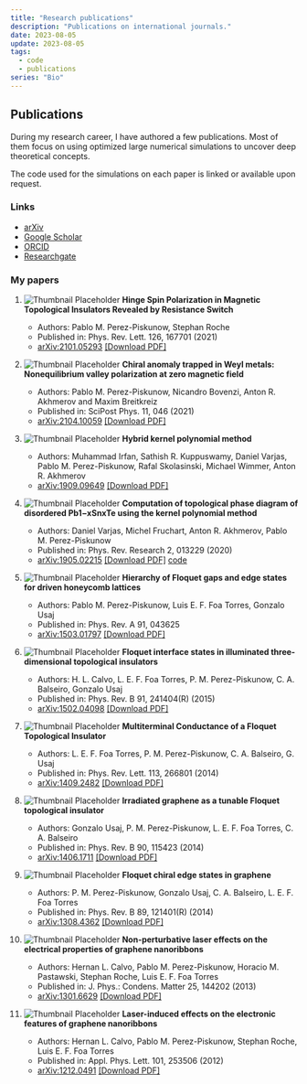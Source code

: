 ```yaml
---
title: "Research publications"
description: "Publications on international journals."
date: 2023-08-05
update: 2023-08-05
tags:
  - code
  - publications
series: "Bio"
---
```



## Publications
During my research career, I have authored a few publications. Most of them focus on using optimized large numerical simulations to uncover deep theoretical concepts.

The code used for the simulations on each paper is linked or available upon request.


### Links
* [arXiv](https://arxiv.org/search/?query=Perez-Piskunow%2C+P&searchtype=author&abstracts=show&order=-announced_date_first&size=50)
* [Google Scholar](https://scholar.google.com/citations?user=NUSALlQAAAAJ&hl=en)
* [ORCID](http://orcid.org/0000-0002-5607-2076)
* [Researchgate](https://www.researchgate.net/profile/Pablo_Perez-Piskunow)


### My papers

1. ![Thumbnail Placeholder](/images/thumbnails/hinge_spin_polarization.jpg)
   **Hinge Spin Polarization in Magnetic Topological Insulators Revealed by Resistance Switch**
   - Authors: Pablo M. Perez-Piskunow, Stephan Roche
   - Published in: Phys. Rev. Lett. 126, 167701 (2021)
   - [arXiv:2101.05293](https://arxiv.org/abs/2101.05293) [[Download PDF]](/pdfs/Perez-Piskunow,%20Roche%20-%202021%20-%20Hinge%20Spin%20Polarization%20in%20Magnetic%20Topological%20Insulators%20Revealed%20by%20Resistance%20Switch.pdf)



1. ![Thumbnail Placeholder](path_to_thumbnail_1.jpg)
   **Chiral anomaly trapped in Weyl metals: Nonequilibrium valley polarization at zero magnetic field**
   - Authors: Pablo M. Perez-Piskunow, Nicandro Bovenzi,
Anton R. Akhmerov and Maxim Breitkreiz
   - Published in: SciPost Phys. 11, 046 (2021)
   - [arXiv:2104.10059](https://arxiv.org/abs/2104.10059) [[Download PDF]](/pdfs/Perez-Piskunow%20et%20al.%20-%202021%20-%20Chiral%20anomaly%20trapped%20in%20Weyl%20metals:%20Nonequilibrium%20valley%20polarization%20at%20zero%20magnetic%20field.pdf)



2. ![Thumbnail Placeholder](path_to_thumbnail_2.jpg)
   **Hybrid kernel polynomial method**
   - Authors: Muhammad Irfan, Sathish R. Kuppuswamy, Daniel Varjas, Pablo M. Perez-Piskunow, Rafal Skolasinski, Michael Wimmer, Anton R. Akhmerov
   - [arXiv:1909.09649](https://arxiv.org/abs/1909.09649) [[Download PDF]](/pdfs/Irfan%20et%20al.%20-%202019%20-%20Hybrid%20kernel%20polynomial%20method.pdf)


3. ![Thumbnail Placeholder](path_to_thumbnail_3.jpg)
   **Computation of topological phase diagram of disordered Pb1−xSnxTe using the kernel polynomial method**
   - Authors: Daniel Varjas, Michel Fruchart, Anton R. Akhmerov, Pablo M. Perez-Piskunow
   - Published in: Phys. Rev. Research 2, 013229 (2020)
   - [arXiv:1905.02215](https://arxiv.org/abs/1905.02215) [[Download PDF]](/pdfs/Varjas%20et%20al.%20-%202020%20-%20Computation%20of%20topological%20phase%20diagram%20of%20disordered%20Pb1−xSnxTe%20using%20the%20kernel%20polynomial%20method.pdf) [code](https://doi.org/10.5281/zenodo.2667604)


4. ![Thumbnail Placeholder](path_to_thumbnail_4.jpg)
   **Hierarchy of Floquet gaps and edge states for driven honeycomb lattices**
   - Authors: Pablo M. Perez-Piskunow, Luis E. F. Foa Torres, Gonzalo Usaj
   - Published in: Phys. Rev. A 91, 043625
   - [arXiv:1503.01797](https://arxiv.org/abs/1503.01797) [[Download PDF]](/pdfs/Perez-Piskunow%20et%20al.%20-%202015%20-%20Hierarchy%20of%20Floquet%20gaps%20and%20edge%20states%20for%20driven%20honeycomb%20lattices.pdf)


5. ![Thumbnail Placeholder](path_to_thumbnail_5.jpg)
   **Floquet interface states in illuminated three-dimensional topological insulators**
   - Authors: H. L. Calvo, L. E. F. Foa Torres, P. M. Perez-Piskunow, C. A. Balseiro, Gonzalo Usaj
   - Published in: Phys. Rev. B 91, 241404(R) (2015)
   - [arXiv:1502.04098](https://arxiv.org/abs/1502.04098) [[Download PDF]](/pdfs/Calvo%20et%20al.%20-%202015%20-%20Floquet%20interface%20states%20in%20illuminated%20three-dimensional%20topological%20insulators.pdf)


6. ![Thumbnail Placeholder](path_to_thumbnail_6.jpg)
   **Multiterminal Conductance of a Floquet Topological Insulator**
   - Authors: L. E. F. Foa Torres, P. M. Perez-Piskunow, C. A. Balseiro, G. Usaj
   - Published in: Phys. Rev. Lett. 113, 266801 (2014)
   - [arXiv:1409.2482](https://arxiv.org/abs/1409.2482) [[Download PDF]](/pdfs/Foa-Torres%20et%20al.%20-%202014%20-%20Multiterminal%20Conductance%20of%20a%20Floquet%20Topological%20Insulator.pdf)


7. ![Thumbnail Placeholder](path_to_thumbnail_7.jpg)
   **Irradiated graphene as a tunable Floquet topological insulator**
   - Authors: Gonzalo Usaj, P. M. Perez-Piskunow, L. E. F. Foa Torres, C. A. Balseiro
   - Published in: Phys. Rev. B 90, 115423 (2014)
   - [arXiv:1406.1711](https://arxiv.org/abs/1406.1711) [[Download PDF]](/pdfs/Usaj%20et%20al.%20-%202014%20-%20Irradiated%20graphene%20as%20a%20tunable%20Floquet%20topological%20insulator.pdf)


8. ![Thumbnail Placeholder](path_to_thumbnail_8.jpg)
   **Floquet chiral edge states in graphene**
   - Authors: P. M. Perez-Piskunow, Gonzalo Usaj, C. A. Balseiro, L. E. F. Foa Torres
   - Published in: Phys. Rev. B 89, 121401(R) (2014)
   - [arXiv:1308.4362](https://arxiv.org/abs/1308.4362) [[Download PDF]](/pdfs/Perez-Piskunow%20et%20al.%20-%202014%20-%20Floquet%20chiral%20edge%20states%20in%20graphene.pdf)


9. ![Thumbnail Placeholder](path_to_thumbnail_9.jpg)
   **Non-perturbative laser effects on the electrical properties of graphene nanoribbons**
   - Authors: Hernan L. Calvo, Pablo M. Perez-Piskunow, Horacio M. Pastawski, Stephan Roche, Luis E. F. Foa Torres
   - Published in: J. Phys.: Condens. Matter 25, 144202 (2013)
   - [arXiv:1301.6629](https://arxiv.org/abs/1301.6629) [[Download PDF]](/pdfs/Calvo%20et%20al.%20-%202013%20-%20Non-perturbative%20effects%20of%20laser%20illumination%20on%20the%20electrical%20properties%20of%20graphene%20nanoribbons.pdf)


10. ![Thumbnail Placeholder](path_to_thumbnail_10.jpg)
    **Laser-induced effects on the electronic features of graphene nanoribbons**
    - Authors: Hernan L. Calvo, Pablo M. Perez-Piskunow, Stephan Roche, Luis E. F. Foa Torres
    - Published in: Appl. Phys. Lett. 101, 253506 (2012)
    - [arXiv:1212.0491](https://arxiv.org/abs/1212.0491) [[Download PDF]](/pdfs/Calvo%20et%20al.%20-%202012%20-%20Laser-induced%20effects%20on%20the%20electronic%20features%20of%20graphene%20nanoribbons.pdf)
